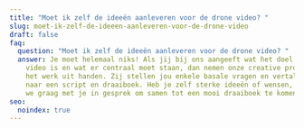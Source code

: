 ```yaml
---
title: "Moet ik zelf de ideeën aanleveren voor de drone video? "
slug: moet-ik-zelf-de-ideeen-aanleveren-voor-de-drone-video
draft: false
faq:
  question: "Moet ik zelf de ideeën aanleveren voor de drone video? "
  answer: Je moet helemaal niks! Als jij bij ons aangeeft wat het doel van je
    video is en wat er centraal moet staan, dan nemen onze creative producers je
    het werk uit handen. Zij stellen jou enkele basale vragen en vertalen dit
    naar een script en draaiboek. Heb je zelf sterke ideeën of wensen, dan gaan
    we graag met je in gesprek om samen tot een mooi draaiboek te komen.
seo:
  noindex: true
---
```

